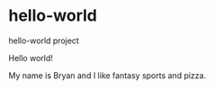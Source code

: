 # hello-world
hello-world project

Hello world!

My name is Bryan and I like fantasy sports and pizza.
